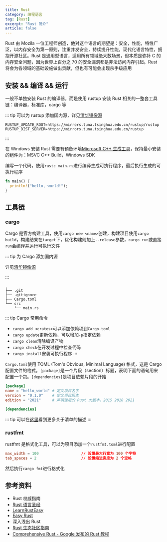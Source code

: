 ```yaml
---
title: Rust
category: 编程语言
tag: [Rust]
excerpt: "Rust 简介"
article: false
---
```


Rust 由 Mozila 一位工程师创造，他对这个语言的期望是：安全，性能，特性广泛，以内存安全为第一原则，注重并发安全，持续提升性能，现代化语言特性，拥抱开源社区。Rust 是通用型语言，适用所有领域绝大数场景，但本质是弥补 C 的内存安全问题，因为世界上百分之 70 的安全漏洞都是非法访问内存引起。Rust 将会为各领域的基础设施做出贡献，但也有可能会出现杀手级应用

## 安装 && 编译 && 运行

一般不单独安装 Rust 的编译器，而是使用 rustup 安装 Rust 相关的一整套工具链：编译器，标准库，cargo 等

::: tip
可以为 rustup 添加国内源，详见[清华镜像源](https://mirrors.tuna.tsinghua.edu.cn/help/rustup/)

```
RUSTUP_UPDATE_ROOT=https://mirrors.tuna.tsinghua.edu.cn/rustup/rustup
RUSTUP_DIST_SERVER=https://mirrors.tuna.tsinghua.edu.cn/rustup
```

:::

在 Windows 安装 Rust 需要有预备环境[Microsoft C++ 生成工具](https://visualstudio.microsoft.com/zh-hans/visual-cpp-build-tools/)，保持最小安装的组件为：MSVC C++ Build，Windows SDK

编写一个代码，使用`rustc main.rs`进行编译生成可执行程序，最后执行生成的可执行程序

```rust
fn main() {
  println!("hello, world!");
}
```

## 工具链

### cargo

Cargo 是官方构建工具，使用`cargo new <name>`创建，构建项目使用`cargo build`，构建结果在`target`下，优化构建则加上`--release`参数，`cargo run`或直接`run`会编译并运行可执行文件

::: tip 为 Cargo 添加国内源

详见[清华镜像源](https://mirrors.tuna.tsinghua.edu.cn/help/crates.io-index/)

:::

```
.
├── .git
├── .gitignore
├── Cargo.toml
└── src
    └── main.rs
```

::: tip Cargo 常用命令

+ `cargo add <crates>`可以添加依赖项到`Cargo.toml`
+ `cargo update`更新依赖，可以增加`-p`指定依赖
+ `cargo clean`清除编译产物
+ `cargo check`在开发过程中检查代码
+ `cargo install`安装可执行程序
:::

`Cargo.toml`使用 TOML (Tom's Obvious, Minimal Language) 格式，这是 Cargo 配置文件的格式。`[package]`是一个片段（section）标题，表明下面的语句用来配置一个包。`[dependencies]`是项目依赖片段的开始

```toml
[package]
name = "hello_world" # 定义项目名字
version = "0.1.0"    # 定义项目版本
edition = "2021"     # 声明使用的 Rust 大版本，2015 2018 2021

[dependencies]
```

::: tip
可以在[这里](https://doc.rust-lang.org/cargo/reference/manifest.html)看到更多关于清单的描述
:::

### rustfmt

rustfmt 是格式化工具，可以为项目添加一个`rustfmt.toml`进行配置

```toml
max_width = 100                   // 设置最大行宽为 100 个字符
tab_spaces = 2                    // 设置缩进宽度为 2 个空格
```

然后执行`cargo fmt`进行格式化

## 参考资料

+ Rust 权威指南
+ [Rust 语言圣经](https://course.rs/about-book.html)
+ [LearnRustEasy](https://rustycab.github.io/LearnRustEasy/chapter_1.html)
+ [Easy Rust](https://dhghomon.github.io/easy_rust/)
+ 深入浅出 Rust
+ [Rust 生态社区指南](https://blessed.rs/crates)
+ [Comprehensive Rust - Google 发布的 Rust 教程](https://google.github.io/comprehensive-rust/)
